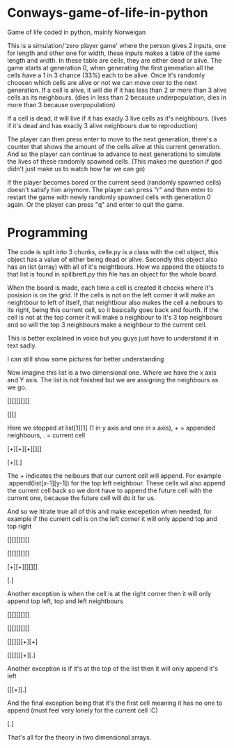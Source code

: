# Conways-game-of-life-in-python
Game of life coded in python, mainly Norweigan

This is a simulation/'zero player game' where the person gives 2 inputs, one for length and other one for width, these inputs makes a table of the same length and width.
In these table are cells, they are either dead or alive. The game starts at generation 0, when generating the first generation all the cells have a 1 in 3 chance (33%) each to be alive. Once it's randomly choosen which cells are alive or not we can move over to the next generation.
If a cell is alive, it will die if it has less than 2 or more than 3 alive cells as its neighbours. 
(dies in less than 2 because underpopulation, dies in more than 3 because overpopulation)

If a cell is dead, it will live if it has exacly 3 live cells as it's neighbours.
(lives if it's dead and has exacly 3 alive neighbours due to reproduction)

The player can then press enter to move to the next generation, there's a counter that shows the amount of the cells alive at this current generation.
And so the player can continue to advance to next generations to simulate the lives of these randomly spawned cells.
(This makes me question if god didn't just make us to watch how far we can go)

If the player becomes bored or the current seed (randomly spawned cells) doesn't satisfy him anymore. The player can press "r" and then enter to restart the game
with newly randomly spawned cells with generation 0 again. Or the player can press "q" and enter to quit the game.

# Programming
The code is split into 3 chunks, celle.py is a class with the cell object, this object has a value of either being dead or alive. Secondly this object also has
an list (array) with all of it's neightbours. How we append the objects to that list is found in spillbrett.py this file has an object for the whole board. 

When the board is made, each time a cell is created it checks where it's posision is on the grid. If the cells is not on the left corner it will make an 
neightbour to left of itself, that neightbour also makes the cell a neibours to its right, being this current cell, so it basically goes back and fourth.
If the cell is not at the top corner it will make a neighbour to it's 3 top neighbours and so will the top 3 neighbours make a neighbour to the current cell.

This is better explained in voice but you guys just have to understand it in text sadly.

I can still show some pictures for better understanding

Now imagine this list is a two dimensional one. Where we have the x axis and Y axis.
The list is not finished but we are assigning the neighbours as we go.

[][][][][]

[][]

Here we stopped at list[1][1] (1 in y axis and one in x axis), + = appended neighbours, . = current cell

[+][+][+][][]

[+][.]

The + indicates the neibours that our current cell will append. For example .append(list[x-1][y-1])
for the top left neighbour.
These cells wil also append the current cell back so we dont have to append the future cell with the current one, because the future cell will do it for us.

And so we itirate true all of this and make excepetion when needed, for example if the current cell is on the left corner it will only append top and top right

[][][][][]

[][][][][]

[+][+][][][]

[.]

Another exception is when the cell is at the right corner then it will only append top left, top and left neightbours

[][][][][]

[][][][][]

[][][][+][+]

[][][][+][.]

Another exception is if it's at the top of the list then it will only append it's left

[][+][.]

And the final exception being that it's the first cell meaning it has no one to append (must feel very lonely for the current cell :C)

[.]

That's all for the theory in two dimensional arrays.
